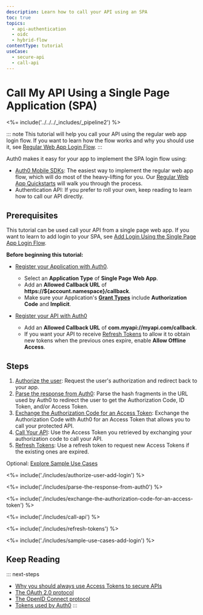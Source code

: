 ```yaml
---
description: Learn how to call your API using an SPA
toc: true
topics:
  - api-authentication
  - oidc
  - hybrid-flow
contentType: tutorial
useCase:
  - secure-api
  - call-api
---
```

# Call My API Using a Single Page Application (SPA)

<%= include('../../../_includes/_pipeline2') %>

::: note
This tutorial will help you call your API using the regular web app login flow. If you want to learn how the flow works and why you should use it, see [Regular Web App Login Flow](/flows/concepts/single-page-login-flow).
:::

Auth0 makes it easy for your app to implement the SPA login flow using:

* [Auth0 Mobile SDKs](/libraries): The easiest way to implement the regular web app flow, which will do most of the heavy-lifting for you. Our [Regular Web App Quickstarts](/quickstart/spa) will walk you through the process.
* Authentication API: If you prefer to roll your own, keep reading to learn how to call our API directly.

## Prerequisites

This tutorial can be used call your API from a single page web app. If you want to learn to add login to your SPA, see [Add Login Using the Single Page App Login Flow](/flows/guides/spa-flow/add-login-using-spa-flow).

**Before beginning this tutorial:**

* [Register your Application with Auth0](/applications/webapps). 
  * Select an **Application Type** of **Single Page Web App**.
  * Add an **Allowed Callback URL** of **https://${account.namespace}/callback**.
  * Make sure your Application's **[Grant Types](/applications/application-grant-types#how-to-edit-the-application-s-grant_types-property)** include **Authorization Code** and **Implicit**.

* [Register your API with Auth0](/architecture-scenarios/mobile-api/part-2#create-the-api)
  * Add an **Allowed Callback URL** of **com.myapi://myapi.com/callback**.
  * If you want your API to receive [Refresh Tokens](/tokens/refresh-token) to allow it to obtain new tokens when the previous ones expire, enable **Allow Offline Access**.

## Steps

1. [Authorize the user](#authorize-the-user): Request the user's authorization and redirect back to your app.
1. [Parse the response from Auth0](#parse-the-response-from-auth0): Parse the hash fragments in the URL used by Auth0 to redirect the user to get the Authorization Code, ID Token, and/or Access Token.
1. [Exchange the Authorization Code for an Access Token](#exchange-the-authorization-code-for-an-access-token): Exchange the Authorization Code with Auth0 for an Access Token that allows you to call your protected API.
3. [Call Your API](#call-api): Use the Access Token you retrieved by exchanging your authorization code to call your API.
1. [Refresh Tokens](#refresh-tokens): Use a refresh token to request new Access Tokens if the existing ones are expired.

Optional: [Explore Sample Use Cases](#sample-use-cases)

<%= include('./includes/authorize-user-add-login') %>

<%= include('./includes/parse-the-response-from-auth0') %>

<%= include('./includes/exchange-the-authorization-code-for-an-access-token') %>

<%= include('./includes/call-api') %>

<%= include('./includes/refresh-tokens') %>

<%= include('./includes/sample-use-cases-add-login') %>

## Keep Reading

::: next-steps
- [Why you should always use Access Tokens to secure APIs](/api-auth/why-use-access-tokens-to-secure-apis)
- [The OAuth 2.0 protocol](/protocols/oauth2)
- [The OpenID Connect protocol](/protocols/oidc)
- [Tokens used by Auth0](/tokens)
:::